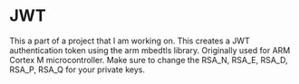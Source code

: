 # JWT
This a part of a project that I am working on. This creates a JWT authentication token using the arm mbedtls library. Originally used for ARM Cortex M microcontroller. Make sure to change the RSA_N, RSA_E, RSA_D, RSA_P, RSA_Q for your private keys.

